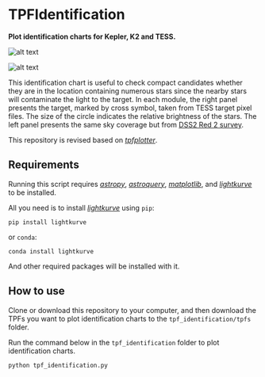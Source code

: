 # TPFIdentification
**Plot identification charts for Kepler, K2 and TESS.**

![alt text](https://github.com/keyuxing/tpf_identification/blob/main/examples/TIC150428135-S01.jpg)

![alt text](https://github.com/keyuxing/tpf_identification/blob/main/examples/KIC1161345-Q17.jpg)

This identification chart is useful to check compact candidates whether they are in the 
location containing numerous stars since the nearby stars will contaminate the light to 
the target. In each module, the right panel presents the target, marked by cross symbol,
taken from TESS target pixel files. The size of the circle indicates the relative 
brightness of the stars. The left panel presents the same sky coverage but from 
[DSS2 Red 2 survey](https://skyview.gsfc.nasa.gov/current/cgi/moreinfo.pl?survey=DSS2%20Red).

This repository is revised based on 
[_tpfplotter_](https://github.com/jlillo/tpfplotter). 

## Requirements
Running this script requires
[_astropy_](https://github.com/astropy/astropy), 
[_astroquery_](https://github.com/astropy/astroquery),
[_matplotlib_](https://github.com/matplotlib/matplotlib), 
and [_lightkurve_](https://github.com/lightkurve/lightkurve)
to be installed.

All you need is to install [_lightkurve_](https://github.com/lightkurve/lightkurve)
using `pip`:
```shell
pip install lightkurve
```
or `conda`:
```shell
conda install lightkurve
```
And other required packages will be installed with it.  

## How to use
Clone or download this repository to your computer, and then download the TPFs
you want to plot identification charts to the `tpf_identification/tpfs` folder.

Run the command below in the `tpf_identification` folder to plot identification charts.
```
python tpf_identification.py
```
